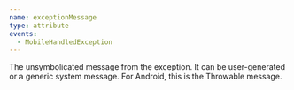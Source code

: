 ```yaml
---
name: exceptionMessage
type: attribute
events:
  - MobileHandledException
---
```


The unsymbolicated message from the exception. It can be user-generated or a generic system message. For Android, this is the Throwable message.